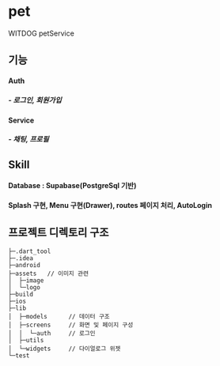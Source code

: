 # pet

WITDOG petService

## 기능
#### Auth
##### - 로그인, 회원가입

#### Service
##### - 채팅, 프로필

## Skill
#### Database : Supabase(PostgreSql 기반)
#### Splash 구현, Menu 구현(Drawer), routes 페이지 처리, AutoLogin

## 프로젝트 디렉토리 구조
````
├─.dart_tool
├─.idea
├─android
├─assets   // 이미지 관련
│  ├─image
│  └─logo
├─build
├─ios
├─lib
│  ├─models      // 데이터 구조
│  ├─screens     // 화면 및 페이지 구성
│  │  └─auth     // 로그인
│  ├─utils       
│  └─widgets     // 다이얼로그 위젯 
└─test